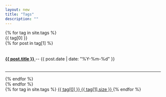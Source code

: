 ```yaml
---
layout: new
title: "Tags"
description: ""
---
```

<div class="container">
	<div class="row">
		<div class="col-xs-12 col-md-8">
		  	{% for tag in site.tags %}
			  	<div id="{{ tag[0] }}">
					<div class="panel panel-info">
						<div class="panel-heading">
							<span>
								{{ tag[0] }} 
							</span>
						</div>
						<div class="panel-body">
							{% for post in tag[1] %}
							<p>
								<a href="{{ post.url }}">
								<h4 style="display: inline-block;">{{ post.title }}</h4>
								</a>
								<span class="pull-right text-sm">-- {{ post.date | date: "%Y-%m-%d" }}</span>
							</p>
							<hr>
							{% endfor %}
						</div>
					</div>
				</div>
			{% endfor %}
		</div>
		<div class="col-md-4">
			<div class="list-group">
				{% for tag in site.tags %}
				  	<a href="#{{ tag[0] }}" class="list-group-item">
				    	{{ tag[0] }} 
				    	<span class="label label-info pull-right">{{ tag[1].size }}</span>
				  	</a>
			  	{% endfor %}
			</div>
		</div>
	</div>
</div>

